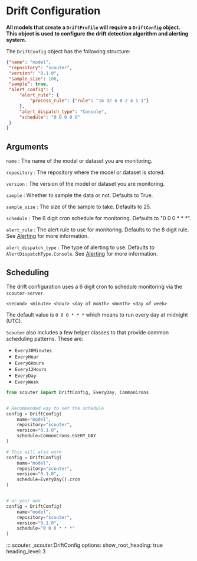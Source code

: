 # Drift Configuration

**All models that create a `DriftProfile` will require a `DriftConfig` object. This object is used to configure the drift detection algorithm and alerting system.**

The `DriftConfig` object has the following structure:

```json
{"name": "model",
 "repository": "scouter",
 "version": "0.1.0",
 "sample_size": 100,
 "sample": true,
 "alert_config": {
     "alert_rule": {
         "process_rule": {"rule": "16 32 4 8 2 4 1 1"}
     },
     "alert_dispatch_type": "Console",
     "schedule": "0 0 0 0 0"
 }
}
```

## Arguments

`name`
: The name of the model or dataset you are monitoring.

`repository`
: The repository where the model or dataset is stored.

`version`
: The version of the model or dataset you are monitoring.

`sample`
: Whether to sample the data or not. Defaults to True.

`sample_size`
: The size of the sample to take. Defaults to 25.

`schedule`
: The 6 digit cron schedule for monitoring. Defaults to "0 0 0 * * *".

`alert_rule`
: The alert rule to use for monitoring. Defaults to the 8 digit rule. See [Alerting](./alerting.md) for more information.

`alert_dispatch_type`
: The type of alerting to use. Defaults to `AlertDispatchType.Console`. See [Alerting](./alerting.md) for more information.

## Scheduling

The drift configuration uses a 6 digit cron to schedule monitoring via the `scouter-server`. 

`<second> <minute> <hour> <day of month> <month> <day of week>`

The default value is `0 0 0 * * *` which means to run every day at midnight (UTC).

`Scouter` also includes a few helper classes to that provide common scheduling patterns. These are:

- `Every30Minutes`
- `EveryHour`
- `Every6Hours`
- `Every12Hours`
- `EveryDay`
- `EveryWeek`

```python
from scouter import DriftConfig, EveryDay, CommonCrons


# Recommended way to set the schedule
config = DriftConfig(
    name="model",
    repository="scouter",
    version="0.1.0",
    schedule=CommonCrons.EVERY_DAY
)

# This will also work
config = DriftConfig(
    name="model",
    repository="scouter",
    version="0.1.0",
    schedule=EveryDay().cron
)


# or your own
config = DriftConfig(
    name="model",
    repository="scouter",
    version="0.1.0",
    schedule="0 0 0 * * *"
)
```


::: scouter._scouter.DriftConfig
    options:
        show_root_heading: true
        heading_level: 3
